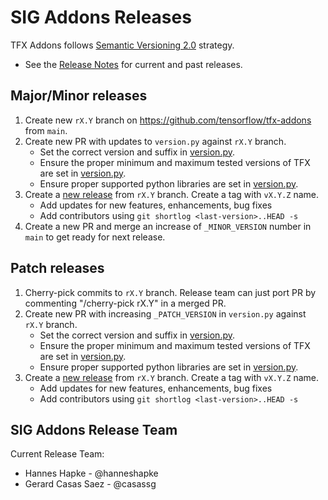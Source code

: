 # SIG Addons Releases

TFX Addons follows [Semantic Versioning 2.0](https://semver.org/) strategy.

* See the [Release Notes](https://github.com/tensorflow/tfx-addons/releases) for current and past releases.

## Major/Minor releases

1. Create new `rX.Y` branch on https://github.com/tensorflow/tfx-addons from `main`.
2. Create new PR with updates to `version.py` against `rX.Y` branch.
	* Set the correct version and suffix in [version.py](https://github.com/tensorflow/tfx-addons/blob/master/tensorflow_addons/version.py).
	* Ensure the proper minimum and maximum tested versions of TFX are set in [version.py](https://github.com/tensorflow/tfx-addons/blob/master/tfx_addons/version.py).
	* Ensure proper supported python libraries are set in [version.py](https://github.com/tensorflow/addons/blob/master/tfx_addons/version.py).
3. Create a [new release](https://github.com/tensorflow/tfx-addons/releases) from `rX.Y` branch. Create a tag with `vX.Y.Z` name.
    * Add updates for new features, enhancements, bug fixes
    * Add contributors using `git shortlog <last-version>..HEAD -s`
4. Create a new PR and merge an increase of `_MINOR_VERSION` number in `main` to get ready for next release.

## Patch releases
1. Cherry-pick commits to `rX.Y` branch. Release team can just port PR by commenting "/cherry-pick rX.Y" in a merged PR.
2. Create new PR with increasing `_PATCH_VERSION` in `version.py` against `rX.Y` branch.
	* Set the correct version and suffix in [version.py](https://github.com/tensorflow/tfx-addons/blob/master/tensorflow_addons/version.py).
	* Ensure the proper minimum and maximum tested versions of TFX are set in [version.py](https://github.com/tensorflow/tfx-addons/blob/master/tfx_addons/version.py).
	* Ensure proper supported python libraries are set in [version.py](https://github.com/tensorflow/addons/blob/master/tfx_addons/version.py).
3. Create a [new release](https://github.com/tensorflow/tfx-addons/releases) from `rX.Y` branch. Create a tag with `vX.Y.Z` name.
    * Add updates for new features, enhancements, bug fixes
    * Add contributors using `git shortlog <last-version>..HEAD -s`



## SIG Addons Release Team

Current Release Team:

- Hannes Hapke - @hanneshapke 
- Gerard Casas Saez - @casassg
